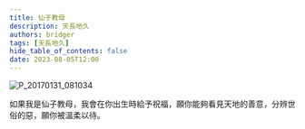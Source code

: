 ```yaml
---
title: 仙子教母
description: 天長地久
authors: bridger
tags: [天長地久]
hide_table_of_contents: false
date: 2023-08-05T12:00
---
```


![P_20170131_081034](https://e.brid.cf/i/2023/08/05/km2rtk.webp)

<!-- truncate -->

如果我是仙子教母，我會在你出生時給予祝福，願你能夠看見天地的善意，分辨世俗的惡，願你被溫柔以待。  